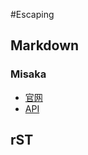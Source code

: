 #Escaping
## Markdown
### Misaka
* [官网](http://misaka.61924.nl/)
* [API](http://misaka.61924.nl/api/)

## rST

